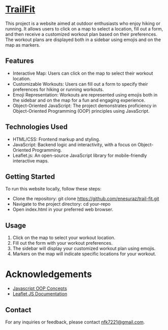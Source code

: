 # [TrailFit](https://enesuraz.github.io/trail-fit/)

This project is a website aimed at outdoor enthusiasts who enjoy hiking or running. It allows users to click on a map to select a location, fill out a form, and then receive a customized workout plan based on their preferences. The workout plans are displayed both in a sidebar using emojis and on the map as markers.

## Features

- Interactive Map: Users can click on the map to select their workout location.
- Customizable Workouts: Users can fill out a form to specify their preferences for hiking or running workouts.
- Emoji Representation: Workouts are represented using emojis both in the sidebar and on the map for a fun and engaging experience.
- Object-Oriented JavaScript: The project demonstrates proficiency in Object-Oriented Programming (OOP) principles using JavaScript.

## Technologies Used

- HTML/CSS: Frontend markup and styling.
- JavaScript: Backend logic and interactivity, with a focus on Object-Oriented Programming.
- Leaflet.js: An open-source JavaScript library for mobile-friendly interactive maps.

## Getting Started

To run this website locally, follow these steps:

- Clone the repository: git clone https://github.com/enesuraz/trail-fit.git
- Navigate to the project directory: cd your-repo
- Open index.html in your preferred web browser.

## Usage

1. Click on the map to select your workout location.
2. Fill out the form with your workout preferences.
3. The sidebar will display your customized workout plan using emojis.
4. Markers on the map will indicate specific locations for your workout.

# Acknowledgements

- [Javascript OOP Concepts](https://developer.mozilla.org/en-US/docs/Learn/JavaScript/Objects/Classes_in_JavaScript)
- [Leaflet JS Documentation](https://leafletjs.com/)

## Contact

For any inquiries or feedback, please contact [nfk7221@gmail.com](mailto:nfk7221@gmail.com).
